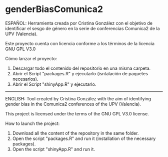 # genderBiasComunica2

ESPAÑOL:
Herramienta creada por Cristina González con el objetivo de identificar el sesgo de género en la serie de conferencias Comunica2 de la UPV (Valencia).

Este proyecto cuenta con licencia conforme a los términos de la licencia GNU GPL V3.0

Cómo lanzar el proyecto:
1. Descargar todo el contenido del repositorio en una misma carpeta.
2. Abrir el Script "packages.R" y ejecutarlo (isntalación de paquetes necesarios).
3. Abrir el Script "shinyApp.R" y ejecutarlo.

------------------------------------------------------------------------------------------------------------------------------------------------------

ENGLISH:
Tool created by Cristina González with the aim of identifying gender bias in the Comunica2 conferences of the UPV (Valencia).

This project is licensed under the terms of the GNU GPL V3.0 license.

How to launch the project:
1. Download all the content of the repository in the same folder.
2. Open the script "packages.R" and run it (installation of the necessary packages).
3. Open the script "shinyApp.R" and run it.

